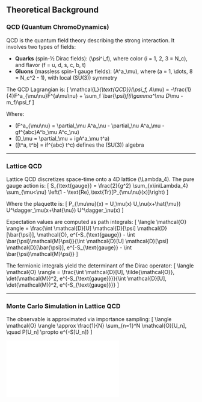 ## Theoretical Background

### QCD (Quantum ChromoDynamics)

QCD is the quantum field theory describing the strong interaction. It involves two types of fields:
- **Quarks** (spin-½ Dirac fields): \(\psi^i_f\), where color \(i = 1, 2, 3 = N_c\), and flavor \(f = u, d, s, c, b, t\)
- **Gluons** (massless spin-1 gauge fields): \(A^a_\mu\), where \(a = 1, \dots, 8 = N_c^2 - 1\), with local \(SU(3)\) symmetry

The QCD Lagrangian is:
\[
\mathcal{L}_{\text{QCD}}(\psi_f, A_\mu) = -\frac{1}{4}F^a_{\mu\nu}F^{a\mu\nu} + \sum_f \bar{\psi}_f(i\gamma^\mu D_\mu - m_f)\psi_f
\]

Where:
- \(F^a_{\mu\nu} = \partial_\mu A^a_\nu - \partial_\nu A^a_\mu - gf^{abc}A^b_\mu A^c_\nu\)
- \(D_\mu = \partial_\mu + igA^a_\mu t^a\)
- \([t^a, t^b] = if^{abc} t^c\) defines the \(SU(3)\) algebra

---

### Lattice QCD

Lattice QCD discretizes space-time onto a 4D lattice \(\Lambda_4\). The pure gauge action is:
\[
S_{\text{gauge}} = \frac{2}{g^2} \sum_{x\in\Lambda_4} \sum_{\mu<\nu} \left(1 - \text{Re}\,\text{Tr}[P_{\mu\nu}(x)]\right)
\]

Where the plaquette is:
\[
P_{\mu\nu}(x) = U_\mu(x) U_\nu(x+\hat{\mu}) U^\dagger_\mu(x+\hat{\nu}) U^\dagger_\nu(x)
\]

Expectation values are computed as path integrals:
\[
\langle \mathcal{O} \rangle = \frac{\int \mathcal{D}[U] \mathcal{D}[\psi] \mathcal{D}[\bar{\psi}]\, \mathcal{O}\, e^{-S_{\text{gauge}} - \int \bar{\psi}\mathcal{M}\psi}}{\int \mathcal{D}[U] \mathcal{D}[\psi] \mathcal{D}[\bar{\psi}]\, e^{-S_{\text{gauge}} - \int \bar{\psi}\mathcal{M}\psi}}
\]

The fermionic integrals yield the determinant of the Dirac operator:
\[
\langle \mathcal{O} \rangle = \frac{\int \mathcal{D}[U]\, \tilde{\mathcal{O}}\, \det(\mathcal{M})^2\, e^{-S_{\text{gauge}}}}{\int \mathcal{D}[U]\, \det(\mathcal{M})^2\, e^{-S_{\text{gauge}}}}
\]

---

### Monte Carlo Simulation in Lattice QCD

The observable is approximated via importance sampling:
\[
\langle \mathcal{O} \rangle \approx \frac{1}{N} \sum_{n=1}^N \mathcal{O}[U_n], \quad P[U_n] \propto e^{-S[U_n]}
\]

![Monte Carlo steps for Z2 LGT](mcstepsz2.pdf)
